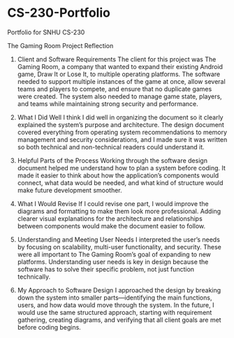 # CS-230-Portfolio
Portfolio for SNHU CS-230

The Gaming Room Project Reflection

1. Client and Software Requirements
The client for this project was The Gaming Room, a company that wanted to expand their existing Android game, Draw It or Lose It, to multiple operating platforms. The software needed to support multiple instances of the game at once, allow several teams and players to compete, and ensure that no duplicate games were created. The system also needed to manage game state, players, and teams while maintaining strong security and performance.

2. What I Did Well
I think I did well in organizing the document so it clearly explained the system’s purpose and architecture. The design document covered everything from operating system recommendations to memory management and security considerations, and I made sure it was written so both technical and non-technical readers could understand it.

3. Helpful Parts of the Process
Working through the software design document helped me understand how to plan a system before coding. It made it easier to think about how the application’s components would connect, what data would be needed, and what kind of structure would make future development smoother.

4. What I Would Revise
If I could revise one part, I would improve the diagrams and formatting to make them look more professional. Adding clearer visual explanations for the architecture and relationships between components would make the document easier to follow.

5. Understanding and Meeting User Needs
I interpreted the user’s needs by focusing on scalability, multi-user functionality, and security. These were all important to The Gaming Room’s goal of expanding to new platforms. Understanding user needs is key in design because the software has to solve their specific problem, not just function technically.

6. My Approach to Software Design
I approached the design by breaking down the system into smaller parts—identifying the main functions, users, and how data would move through the system. In the future, I would use the same structured approach, starting with requirement gathering, creating diagrams, and verifying that all client goals are met before coding begins.
